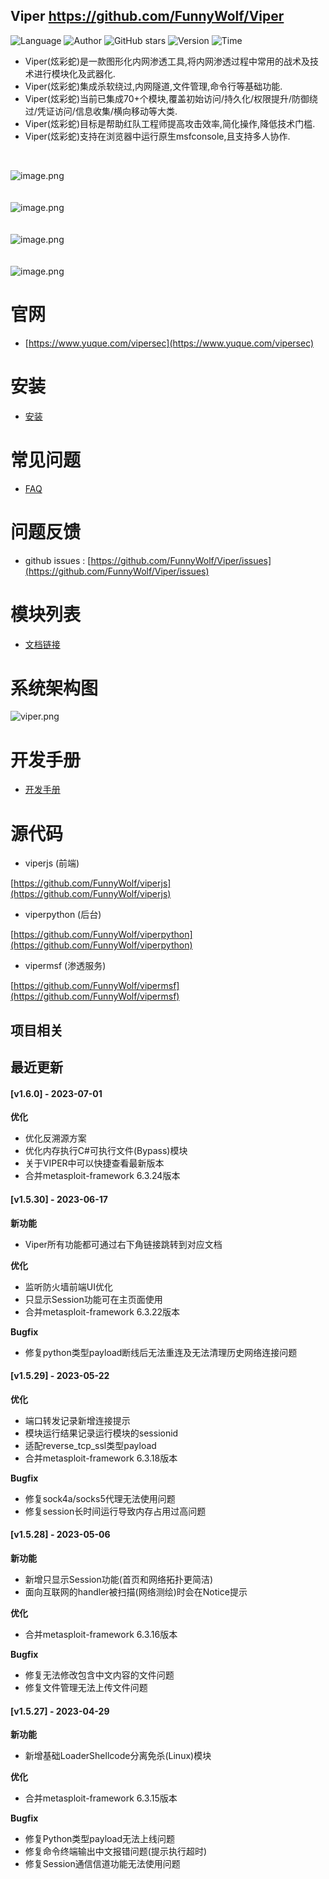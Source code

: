 ## Viper <https://github.com/FunnyWolf/Viper>
<!--auto_detail_badge_begin_0b490ffb61b26b45de3ea5d7dd8a582e-->
![Language](https://img.shields.io/badge/Language-JS/Python-blue)
![Author](https://img.shields.io/badge/Author-FunnyWolf-orange)
![GitHub stars](https://img.shields.io/github/stars/FunnyWolf/Viper.svg?style=flat&logo=github)
![Version](https://img.shields.io/badge/Version-V1.6.0-red)
![Time](https://img.shields.io/badge/Join-20210323-green)
<!--auto_detail_badge_end_fef74f2d7ea73fcc43ff78e05b1e7451-->


- Viper(炫彩蛇)是一款图形化内网渗透工具,将内网渗透过程中常用的战术及技术进行模块化及武器化.
- Viper(炫彩蛇)集成杀软绕过,内网隧道,文件管理,命令行等基础功能.
- Viper(炫彩蛇)当前已集成70+个模块,覆盖初始访问/持久化/权限提升/防御绕过/凭证访问/信息收集/横向移动等大类.
- Viper(炫彩蛇)目标是帮助红队工程师提高攻击效率,简化操作,降低技术门槛.
- Viper(炫彩蛇)支持在浏览器中运行原生msfconsole,且支持多人协作.

<br>

![image.png](https://cdn.nlark.com/yuque/0/2021/png/159259/1631687579184-a2603220-9009-4240-9709-76b503fe8174.png?x-oss-process=image%2Fresize%2Cw_1504%2Climit_0)
<br>
<br>
<br>
![image.png](https://cdn.nlark.com/yuque/0/2021/png/159259/1628573079014-871d0573-ef2a-4267-974b-1026d6ed2466.png?x-oss-process=image%2Fresize%2Cw_1504%2Climit_0)
<br>
<br>
<br>
![image.png](https://cdn.nlark.com/yuque/0/2020/png/159259/1609217703998-8bebe969-7a26-4f75-b2cb-6dca34a39951.png#align=left&display=inline&height=511&margin=%5Bobject%20Object%5D&name=image.png&originHeight=1022&originWidth=2028&size=191127&status=done&style=none&width=1014)
<br>
<br>
<br>
![image.png](https://cdn.nlark.com/yuque/0/2020/png/159259/1609217723155-f57417f1-2229-4386-888a-c8608449643c.png#align=left&display=inline&height=511&margin=%5Bobject%20Object%5D&name=image.png&originHeight=1022&originWidth=2028&size=296317&status=done&style=none&width=1014)
<br>

# 官网

- [https://www.yuque.com/vipersec](https://www.yuque.com/vipersec)

# 安装

- [安装](https://www.yuque.com/vipersec/help/olg1ua)

# 常见问题

- [FAQ](https://www.yuque.com/vipersec/faq)

# 问题反馈

- github issues : [https://github.com/FunnyWolf/Viper/issues](https://github.com/FunnyWolf/Viper/issues)

# 模块列表

- [文档链接](https://www.yuque.com/vipersec/module)

# 系统架构图
![viper.png](https://cdn.nlark.com/yuque/0/2021/png/159259/1627364231093-768d3b07-e044-4a2d-a3fa-e9ebd92a0828.png)

# 开发手册

- [开发手册](https://www.yuque.com/vipersec/code)

# 源代码

- viperjs (前端)

[https://github.com/FunnyWolf/viperjs](https://github.com/FunnyWolf/viperjs)

- viperpython (后台)

[https://github.com/FunnyWolf/viperpython](https://github.com/FunnyWolf/viperpython)

- vipermsf (渗透服务)

[https://github.com/FunnyWolf/vipermsf](https://github.com/FunnyWolf/vipermsf)

<!--auto_detail_active_begin_e1c6fb434b6f0baf6912c7a1934f772b-->
## 项目相关


## 最近更新

#### [v1.6.0] - 2023-07-01

**优化**  
- 优化反溯源方案  
- 优化内存执行C#可执行文件(Bypass)模块  
- 关于VIPER中可以快捷查看最新版本  
- 合并metasploit-framework 6.3.24版本

#### [v1.5.30] - 2023-06-17

**新功能**  
- Viper所有功能都可通过右下角链接跳转到对应文档  

**优化**  
- 监听防火墙前端UI优化  
- 只显示Session功能可在主页面使用  
- 合并metasploit-framework 6.3.22版本  

**Bugfix**  
- 修复python类型payload断线后无法重连及无法清理历史网络连接问题

#### [v1.5.29] - 2023-05-22

**优化**  
- 端口转发记录新增连接提示  
- 模块运行结果记录运行模块的sessionid  
- 适配reverse_tcp_ssl类型payload  
- 合并metasploit-framework 6.3.18版本  

**Bugfix**  
- 修复sock4a/socks5代理无法使用问题  
- 修复session长时间运行导致内存占用过高问题

#### [v1.5.28] - 2023-05-06

**新功能**  
- 新增只显示Session功能(首页和网络拓扑更简洁)  
- 面向互联网的handler被扫描(网络测绘)时会在Notice提示  

**优化**  
- 合并metasploit-framework 6.3.16版本  

**Bugfix**  
- 修复无法修改包含中文内容的文件问题  
- 修复文件管理无法上传文件问题

#### [v1.5.27] - 2023-04-29

**新功能**  
- 新增基础LoaderShellcode分离免杀(Linux)模块  

**优化**  
- 合并metasploit-framework 6.3.15版本

**Bugfix**  
- 修复Python类型payload无法上线问题
- 修复命令终端输出中文报错问题(提示执行超时)
- 修复Session通信信道功能无法使用问题

<!--auto_detail_active_end_f9cf7911015e9913b7e691a7a5878527-->
